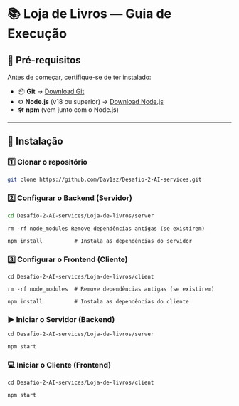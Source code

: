 # 📚 Loja de Livros — Guia de Execução

## 🚀 Pré-requisitos
Antes de começar, certifique-se de ter instalado:
- 📦 **Git** → [Download Git](https://git-scm.com/downloads)
- ⚙️ **Node.js** (v18 ou superior) → [Download Node.js](https://nodejs.org/)
- 🛠 **npm** (vem junto com o Node.js)

---

## 🔧 Instalação

### 1️⃣ Clonar o repositório
```bash
git clone https://github.com/Dav1sz/Desafio-2-AI-services.git
```

### 2️⃣ Configurar o Backend (Servidor)
```bash
cd Desafio-2-AI-services/Loja-de-livros/server
```

``` 
rm -rf node_modules Remove dependências antigas (se existirem)
```

```
npm install          # Instala as dependências do servidor
```

### 3️⃣ Configurar o Frontend (Cliente)
```
cd Desafio-2-AI-services/Loja-de-livros/client
```
```
rm -rf node_modules  # Remove dependências antigas (se existirem)
```
```
npm install          # Instala as dependências do cliente
```

### ▶️ Iniciar o Servidor (Backend)
```
cd Desafio-2-AI-services/Loja-de-livros/server
```
```
npm start
```
### 💻 Iniciar o Cliente (Frontend)
```
cd Desafio-2-AI-services/Loja-de-livros/client
```
```
npm start
```




